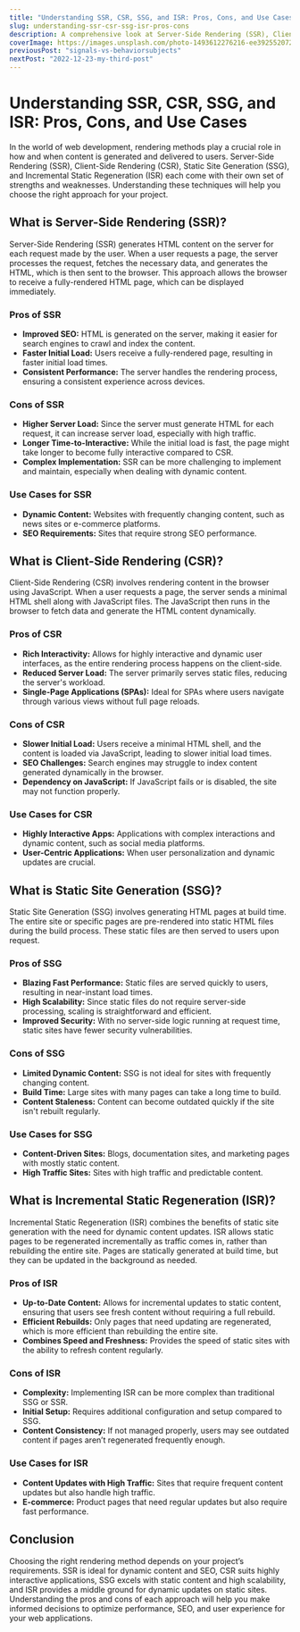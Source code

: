 ```yaml
---
title: "Understanding SSR, CSR, SSG, and ISR: Pros, Cons, and Use Cases"
slug: understanding-ssr-csr-ssg-isr-pros-cons
description: A comprehensive look at Server-Side Rendering (SSR), Client-Side Rendering (CSR), Static Site Generation (SSG), and Incremental Static Regeneration (ISR), including their pros, cons, and ideal use cases.
coverImage: https://images.unsplash.com/photo-1493612276216-ee3925520721?ixlib=rb-4.0.3&ixid=MnwxMjA3fDB8MHxwaG90by1wYWdlfHx8fGVufDB8fHx8&auto=format&fit=crop&w=464&q=80
previousPost: "signals-vs-behaviorsubjects"
nextPost: "2022-12-23-my-third-post"
---
```


# Understanding SSR, CSR, SSG, and ISR: Pros, Cons, and Use Cases

In the world of web development, rendering methods play a crucial role in how and when content is generated and delivered to users. Server-Side Rendering (SSR), Client-Side Rendering (CSR), Static Site Generation (SSG), and Incremental Static Regeneration (ISR) each come with their own set of strengths and weaknesses. Understanding these techniques will help you choose the right approach for your project.

## What is Server-Side Rendering (SSR)?

Server-Side Rendering (SSR) generates HTML content on the server for each request made by the user. When a user requests a page, the server processes the request, fetches the necessary data, and generates the HTML, which is then sent to the browser. This approach allows the browser to receive a fully-rendered HTML page, which can be displayed immediately.

### Pros of SSR

- **Improved SEO:** HTML is generated on the server, making it easier for search engines to crawl and index the content.
- **Faster Initial Load:** Users receive a fully-rendered page, resulting in faster initial load times.
- **Consistent Performance:** The server handles the rendering process, ensuring a consistent experience across devices.

### Cons of SSR

- **Higher Server Load:** Since the server must generate HTML for each request, it can increase server load, especially with high traffic.
- **Longer Time-to-Interactive:** While the initial load is fast, the page might take longer to become fully interactive compared to CSR.
- **Complex Implementation:** SSR can be more challenging to implement and maintain, especially when dealing with dynamic content.

### Use Cases for SSR

- **Dynamic Content:** Websites with frequently changing content, such as news sites or e-commerce platforms.
- **SEO Requirements:** Sites that require strong SEO performance.

## What is Client-Side Rendering (CSR)?

Client-Side Rendering (CSR) involves rendering content in the browser using JavaScript. When a user requests a page, the server sends a minimal HTML shell along with JavaScript files. The JavaScript then runs in the browser to fetch data and generate the HTML content dynamically.

### Pros of CSR

- **Rich Interactivity:** Allows for highly interactive and dynamic user interfaces, as the entire rendering process happens on the client-side.
- **Reduced Server Load:** The server primarily serves static files, reducing the server's workload.
- **Single-Page Applications (SPAs):** Ideal for SPAs where users navigate through various views without full page reloads.

### Cons of CSR

- **Slower Initial Load:** Users receive a minimal HTML shell, and the content is loaded via JavaScript, leading to slower initial load times.
- **SEO Challenges:** Search engines may struggle to index content generated dynamically in the browser.
- **Dependency on JavaScript:** If JavaScript fails or is disabled, the site may not function properly.

### Use Cases for CSR

- **Highly Interactive Apps:** Applications with complex interactions and dynamic content, such as social media platforms.
- **User-Centric Applications:** When user personalization and dynamic updates are crucial.

## What is Static Site Generation (SSG)?

Static Site Generation (SSG) involves generating HTML pages at build time. The entire site or specific pages are pre-rendered into static HTML files during the build process. These static files are then served to users upon request.

### Pros of SSG

- **Blazing Fast Performance:** Static files are served quickly to users, resulting in near-instant load times.
- **High Scalability:** Since static files do not require server-side processing, scaling is straightforward and efficient.
- **Improved Security:** With no server-side logic running at request time, static sites have fewer security vulnerabilities.

### Cons of SSG

- **Limited Dynamic Content:** SSG is not ideal for sites with frequently changing content.
- **Build Time:** Large sites with many pages can take a long time to build.
- **Content Staleness:** Content can become outdated quickly if the site isn't rebuilt regularly.

### Use Cases for SSG

- **Content-Driven Sites:** Blogs, documentation sites, and marketing pages with mostly static content.
- **High Traffic Sites:** Sites with high traffic and predictable content.

## What is Incremental Static Regeneration (ISR)?

Incremental Static Regeneration (ISR) combines the benefits of static site generation with the need for dynamic content updates. ISR allows static pages to be regenerated incrementally as traffic comes in, rather than rebuilding the entire site. Pages are statically generated at build time, but they can be updated in the background as needed.

### Pros of ISR

- **Up-to-Date Content:** Allows for incremental updates to static content, ensuring that users see fresh content without requiring a full rebuild.
- **Efficient Rebuilds:** Only pages that need updating are regenerated, which is more efficient than rebuilding the entire site.
- **Combines Speed and Freshness:** Provides the speed of static sites with the ability to refresh content regularly.

### Cons of ISR

- **Complexity:** Implementing ISR can be more complex than traditional SSG or SSR.
- **Initial Setup:** Requires additional configuration and setup compared to SSG.
- **Content Consistency:** If not managed properly, users may see outdated content if pages aren’t regenerated frequently enough.

### Use Cases for ISR

- **Content Updates with High Traffic:** Sites that require frequent content updates but also handle high traffic.
- **E-commerce:** Product pages that need regular updates but also require fast performance.

## Conclusion

Choosing the right rendering method depends on your project’s requirements. SSR is ideal for dynamic content and SEO, CSR suits highly interactive applications, SSG excels with static content and high scalability, and ISR provides a middle ground for dynamic updates on static sites. Understanding the pros and cons of each approach will help you make informed decisions to optimize performance, SEO, and user experience for your web applications.

